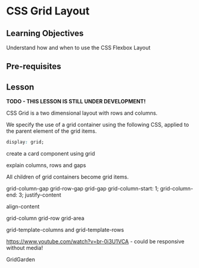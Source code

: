# CSS Grid Layout

## Learning Objectives
Understand how and when to use the CSS Flexbox Layout

## Pre-requisites

## Lesson
**TODO - THIS LESSON IS STILL UNDER DEVELOPMENT!**

CSS Grid is a two dimensional layout with rows and columns. 

We specify the use of a grid container using the following CSS, applied to the parent element of the grid items.

```css
display: grid;
```

create a card component using grid

explain columns, rows and gaps

All children of grid containers become grid items.

grid-column-gap
grid-row-gap
grid-gap
  grid-column-start: 1;
  grid-column-end: 3;
  justify-content

  align-content

  grid-column
  grid-row
  grid-area

grid-template-columns and grid-template-rows


https://www.youtube.com/watch?v=br-0i3U1VCA - could be responsive without media!




GridGarden